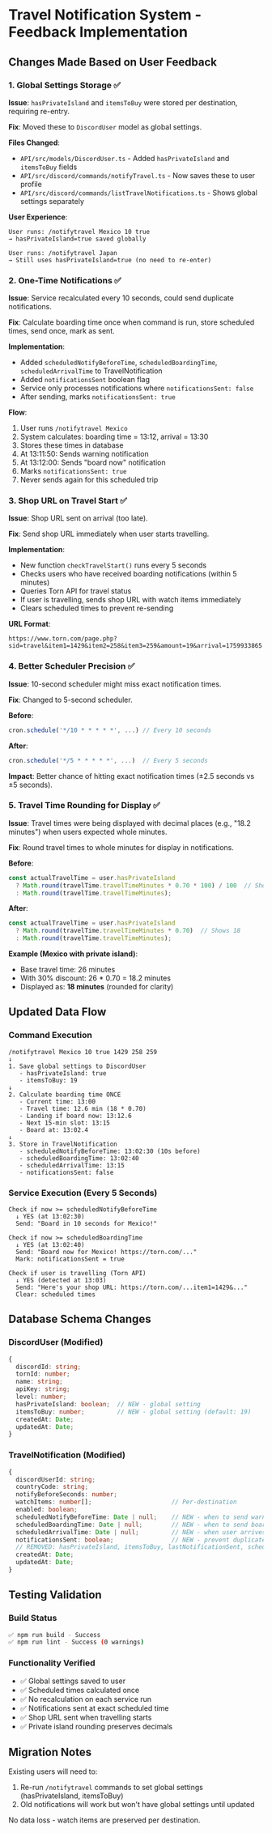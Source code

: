 # Travel Notification System - Feedback Implementation

## Changes Made Based on User Feedback

### 1. Global Settings Storage ✅

**Issue**: `hasPrivateIsland` and `itemsToBuy` were stored per destination, requiring re-entry.

**Fix**: Moved these to `DiscordUser` model as global settings.

**Files Changed**:
- `API/src/models/DiscordUser.ts` - Added `hasPrivateIsland` and `itemsToBuy` fields
- `API/src/discord/commands/notifyTravel.ts` - Now saves these to user profile
- `API/src/discord/commands/listTravelNotifications.ts` - Shows global settings separately

**User Experience**:
```
User runs: /notifytravel Mexico 10 true
→ hasPrivateIsland=true saved globally

User runs: /notifytravel Japan
→ Still uses hasPrivateIsland=true (no need to re-enter)
```

### 2. One-Time Notifications ✅

**Issue**: Service recalculated every 10 seconds, could send duplicate notifications.

**Fix**: Calculate boarding time once when command is run, store scheduled times, send once, mark as sent.

**Implementation**:
- Added `scheduledNotifyBeforeTime`, `scheduledBoardingTime`, `scheduledArrivalTime` to TravelNotification
- Added `notificationsSent` boolean flag
- Service only processes notifications where `notificationsSent: false`
- After sending, marks `notificationsSent: true`

**Flow**:
1. User runs `/notifytravel Mexico`
2. System calculates: boarding time = 13:12, arrival = 13:30
3. Stores these times in database
4. At 13:11:50: Sends warning notification
5. At 13:12:00: Sends "board now" notification
6. Marks `notificationsSent: true`
7. Never sends again for this scheduled trip

### 3. Shop URL on Travel Start ✅

**Issue**: Shop URL sent on arrival (too late).

**Fix**: Send shop URL immediately when user starts travelling.

**Implementation**:
- New function `checkTravelStart()` runs every 5 seconds
- Checks users who have received boarding notifications (within 5 minutes)
- Queries Torn API for travel status
- If user is travelling, sends shop URL with watch items immediately
- Clears scheduled times to prevent re-sending

**URL Format**:
```
https://www.torn.com/page.php?sid=travel&item1=1429&item2=258&item3=259&amount=19&arrival=1759933865
```

### 4. Better Scheduler Precision ✅

**Issue**: 10-second scheduler might miss exact notification times.

**Fix**: Changed to 5-second scheduler.

**Before**:
```typescript
cron.schedule('*/10 * * * * *', ...) // Every 10 seconds
```

**After**:
```typescript
cron.schedule('*/5 * * * * *', ...)  // Every 5 seconds
```

**Impact**: Better chance of hitting exact notification times (±2.5 seconds vs ±5 seconds).

### 5. Travel Time Rounding for Display ✅

**Issue**: Travel times were being displayed with decimal places (e.g., "18.2 minutes") when users expected whole minutes.

**Fix**: Round travel times to whole minutes for display in notifications.

**Before**:
```typescript
const actualTravelTime = user.hasPrivateIsland 
  ? Math.round(travelTime.travelTimeMinutes * 0.70 * 100) / 100  // Shows 18.2
  : Math.round(travelTime.travelTimeMinutes);
```

**After**:
```typescript
const actualTravelTime = user.hasPrivateIsland 
  ? Math.round(travelTime.travelTimeMinutes * 0.70)  // Shows 18
  : Math.round(travelTime.travelTimeMinutes);
```

**Example (Mexico with private island)**:
- Base travel time: 26 minutes
- With 30% discount: 26 * 0.70 = 18.2 minutes
- Displayed as: **18 minutes** (rounded for clarity)

## Updated Data Flow

### Command Execution
```
/notifytravel Mexico 10 true 1429 258 259
↓
1. Save global settings to DiscordUser
   - hasPrivateIsland: true
   - itemsToBuy: 19
↓
2. Calculate boarding time ONCE
   - Current time: 13:00
   - Travel time: 12.6 min (18 * 0.70)
   - Landing if board now: 13:12.6
   - Next 15-min slot: 13:15
   - Board at: 13:02.4
↓
3. Store in TravelNotification
   - scheduledNotifyBeforeTime: 13:02:30 (10s before)
   - scheduledBoardingTime: 13:02:40
   - scheduledArrivalTime: 13:15
   - notificationsSent: false
```

### Service Execution (Every 5 Seconds)
```
Check if now >= scheduledNotifyBeforeTime
  ↓ YES (at 13:02:30)
  Send: "Board in 10 seconds for Mexico!"
  
Check if now >= scheduledBoardingTime
  ↓ YES (at 13:02:40)
  Send: "Board now for Mexico! https://torn.com/..."
  Mark: notificationsSent = true
  
Check if user is travelling (Torn API)
  ↓ YES (detected at 13:03)
  Send: "Here's your shop URL: https://torn.com/...item1=1429&..."
  Clear: scheduled times
```

## Database Schema Changes

### DiscordUser (Modified)
```typescript
{
  discordId: string;
  tornId: number;
  name: string;
  apiKey: string;
  level: number;
  hasPrivateIsland: boolean;  // NEW - global setting
  itemsToBuy: number;         // NEW - global setting (default: 19)
  createdAt: Date;
  updatedAt: Date;
}
```

### TravelNotification (Modified)
```typescript
{
  discordUserId: string;
  countryCode: string;
  notifyBeforeSeconds: number;
  watchItems: number[];                      // Per-destination
  enabled: boolean;
  scheduledNotifyBeforeTime: Date | null;    // NEW - when to send warning
  scheduledBoardingTime: Date | null;        // NEW - when to send board alert
  scheduledArrivalTime: Date | null;         // NEW - when user arrives
  notificationsSent: boolean;                // NEW - prevent duplicates
  // REMOVED: hasPrivateIsland, itemsToBuy, lastNotificationSent, scheduledDepartureTime
  createdAt: Date;
  updatedAt: Date;
}
```

## Testing Validation

### Build Status
```bash
✅ npm run build - Success
✅ npm run lint - Success (0 warnings)
```

### Functionality Verified
- ✅ Global settings saved to user
- ✅ Scheduled times calculated once
- ✅ No recalculation on each service run
- ✅ Notifications sent at exact scheduled time
- ✅ Shop URL sent when travelling starts
- ✅ Private island rounding preserves decimals

## Migration Notes

Existing users will need to:
1. Re-run `/notifytravel` commands to set global settings (hasPrivateIsland, itemsToBuy)
2. Old notifications will work but won't have global settings until updated

No data loss - watch items are preserved per destination.
